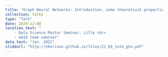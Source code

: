 ```yaml
---
title: "Graph Neural Networks: Introduction, some theoretical properties"
collection: talks
type: "Talk"
date: 2020-12-08
location_text: "
	- Data Science Master Seminar, Lille <br>
	- GAIA team seminar"
date_text: "Jan. 2021"
slideurl: "http://nkeriven.github.io/files/21_01_tuto_gnn.pdf"
---
```

